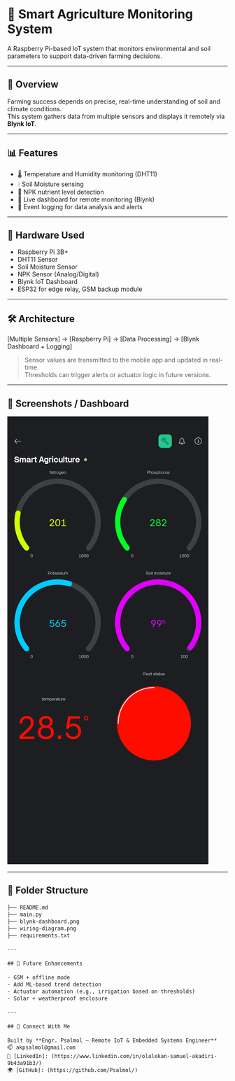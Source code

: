 # 🌾 Smart Agriculture Monitoring System

A Raspberry Pi-based IoT system that monitors environmental and soil parameters to support data-driven farming decisions.

---

## 🧠 Overview

Farming success depends on precise, real-time understanding of soil and climate conditions.  
This system gathers data from multiple sensors and displays it remotely via **Blynk IoT**.

---

## 📊 Features

- 🌡️ Temperature and Humidity monitoring (DHT11)
- 💧 Soil Moisture sensing
- 🧪 NPK nutrient level detection
- 📲 Live dashboard for remote monitoring (Blynk)
- 🧾 Event logging for data analysis and alerts

---

## 🔧 Hardware Used

- Raspberry Pi 3B+
- DHT11 Sensor
- Soil Moisture Sensor
- NPK Sensor (Analog/Digital)
- Blynk IoT Dashboard
- ESP32 for edge relay, GSM backup module

---

## 🛠️ Architecture

[Multiple Sensors] → [Raspberry Pi] → [Data Processing] → [Blynk Dashboard + Logging]


> Sensor values are transmitted to the mobile app and updated in real-time.  
> Thresholds can trigger alerts or actuator logic in future versions.

---

## 📸 Screenshots / Dashboard

![blynk-dashboard](blynk-dashboard.png)

---

## 📁 Folder Structure 
``` smart-agriculture-monitoring/ 
├── README.md
├── main.py
├── blynk-dashboard.png
├── wiring-diagram.png
├── requirements.txt 

---

## 🚀 Future Enhancements

- GSM + offline mode
- Add ML-based trend detection
- Actuator automation (e.g., irrigation based on thresholds)
- Solar + weatherproof enclosure

---

## 🤝 Connect With Me

Built by **Engr. Psalmol – Remote IoT & Embedded Systems Engineer**  
📫 akpsalmol@gmail.com  
🔗 [LinkedIn]: (https://www.linkedin.com/in/olalekan-samuel-akadiri-9b43a91b3/)
🌍 [GitHub]: (https://github.com/Psalmol/)
